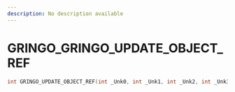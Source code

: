 ```yaml
---
description: No description available 
---
```


# GRINGO\_GRINGO_UPDATE_OBJECT_REF

```cpp
int GRINGO_UPDATE_OBJECT_REF(int _Unk0, int _Unk1, int _Unk2, int _Unk3);
```
